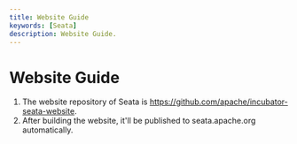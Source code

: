 ```yaml
---
title: Website Guide
keywords: [Seata]
description: Website Guide.
---
```


# Website Guide

1. The website repository of Seata is https://github.com/apache/incubator-seata-website.
2. After building the website, it'll be published to seata.apache.org automatically.
